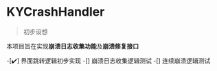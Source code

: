 # KYCrashHandler

> 初步设想

本项目旨在实现**崩溃日志收集功能**及**崩溃修复接口**


-[✔️] 界面跳转逻辑初步实现
-[] 崩溃日志收集逻辑测试
-[] 连续崩溃逻辑测试
